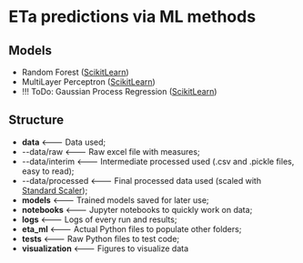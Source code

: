 # ETa predictions via ML methods

## Models
- Random Forest ([ScikitLearn](https://scikit-learn.org/stable/modules/generated/sklearn.ensemble.RandomForestRegressor.html))
- MultiLayer Perceptron ([ScikitLearn](https://scikit-learn.org/stable/modules/generated/sklearn.neural_network.MLPRegressor.html))
- !!! ToDo: Gaussian Process Regression ([ScikitLearn](https://scikit-learn.org/stable/auto_examples/gaussian_process/plot_gpr_co2.html))

## Structure
- **data** <--- Data used;
- --data/raw <--- Raw excel file with measures;
- --data/interim <--- Intermediate processed used (.csv and .pickle files, easy to read);
- --data/processed <--- Final processed data used (scaled with [Standard Scaler](https://scikit-learn.org/stable/modules/preprocessing.html));
- **models** <--- Trained models saved for later use;
- **notebooks** <--- Jupyter notebooks to quickly work on data;
- **logs** <--- Logs of every run and results;
- **eta_ml** <--- Actual Python files to populate other folders;
- **tests** <--- Raw Python files to test code;
- **visualization** <--- Figures to visualize data
